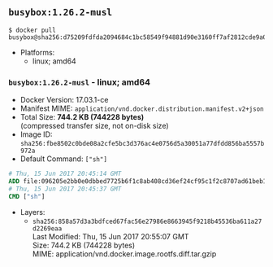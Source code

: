 ## `busybox:1.26.2-musl`

```console
$ docker pull busybox@sha256:d75209fdfda2094684c1bc58549f94881d90e3160ff7af2812cde9a0fb3f357e
```

-	Platforms:
	-	linux; amd64

### `busybox:1.26.2-musl` - linux; amd64

-	Docker Version: 17.03.1-ce
-	Manifest MIME: `application/vnd.docker.distribution.manifest.v2+json`
-	Total Size: **744.2 KB (744228 bytes)**  
	(compressed transfer size, not on-disk size)
-	Image ID: `sha256:fbe8502c0bde08a2cfe5bc3d376ac4e0756d5a30051a77dfdd856ba5557b972a`
-	Default Command: `["sh"]`

```dockerfile
# Thu, 15 Jun 2017 20:45:14 GMT
ADD file:096205e2bb0e0dbbed7725b6f1c8ab408cd36ef24cf95c1f2c8707ad61beb100 in / 
# Thu, 15 Jun 2017 20:45:37 GMT
CMD ["sh"]
```

-	Layers:
	-	`sha256:858a57d3a3bdfced67fac56e27986e8663945f9218b45536ba611a27d2269eaa`  
		Last Modified: Thu, 15 Jun 2017 20:55:07 GMT  
		Size: 744.2 KB (744228 bytes)  
		MIME: application/vnd.docker.image.rootfs.diff.tar.gzip

